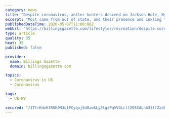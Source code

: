 ```yaml
---
category: news
title: "Despite coronavirus, antler hunters descend on Jackson Hole, Wyoming"
excerpt: "Most came from out of state, and their presence and inkling to continue an annual Jackson Hole tradition was an act of defiance and disregard for requests to stay home"
publishedDateTime: 2020-05-07T11:00:00Z
webUrl: "https://billingsgazette.com/lifestyles/recreation/despite-coronavirus-antler-hunters-descend-on-jackson-hole-wyoming/article_4df1fb50-2d40-54c2-a055-98e4f096207c.html"
type: article
quality: 35
heat: 35
published: false

provider:
  name: Billings Gazette
  domain: billingsgazette.com

topics:
  - Coronavirus in US
  - Coronavirus

tags:
  - US-WY

secured: "/1TfrKdeKfRSK0M3q1FCyqoj5d8awkLyElgzPqVVGLcll20SXdLnA33tfZad6IcVYLS8lvoK9bb6xbMuxc3vrx/aX/96ytw65hAGNc/mhSVilQyKE8p9dSD1PZruUSCz7B7RTHE9DpIaWNSY/Zk4zAYqaPhNJ+oUzVVLhSFRboeRbu1WmXejERfqFdzidP8tjEEjgwamGLZ6xvddkmGF3/mqo5zHOLLQcMXUqeyvEXA2CB++ODibDcfHqt1PPQltacQlpeR2050RQ0tum7/szdvU6llQdGSgCMhHFLTIX9ZEDkzUHEYfPUwDMxHhw+mRCYlkSOGHOVMyC6oKoligL937iptE6IDkpMlq9o4xJEBoAPVbM0R1h9zwTkWX8lcjcKofh0pT4GKY4ad5HpXiBcea5CBv/entqGjOPdQFo7b8wQsheVC1Ze90VIlGNl9oYOkxzOGr6c+nsRIbbuq8diDocQTludTIF4igHSOcWcY=;TOIb5XRSNw7WAByTosekBg=="
---
```


